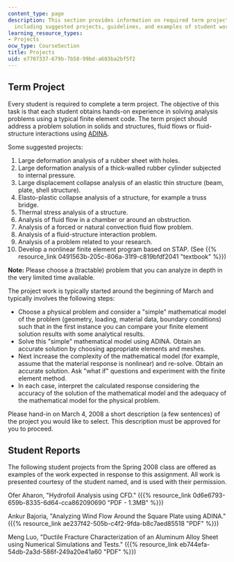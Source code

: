 ```yaml
---
content_type: page
description: This section provides information on required term project for the course,
  including suggested projects, guidelines, and examples of student work.
learning_resource_types:
- Projects
ocw_type: CourseSection
title: Projects
uid: e7707337-679b-7b58-99bd-a603ba2bf5f2
---
```


Term Project
------------

Every student is required to complete a term project. The objective of this task is that each student obtains hands-on experience in solving analysis problems using a typical finite element code. The term project should address a problem solution in solids and structures, fluid flows or fluid-structure interactions using [ADINA](http://www.adina.com/).

Some suggested projects:

1.  Large deformation analysis of a rubber sheet with holes.
2.  Large deformation analysis of a thick-walled rubber cylinder subjected to internal pressure.
3.  Large displacement collapse analysis of an elastic thin structure (beam, plate, shell structure).
4.  Elasto-plastic collapse analysis of a structure, for example a truss bridge.
5.  Thermal stress analysis of a structure.
6.  Analysis of fluid flow in a chamber or around an obstruction.
7.  Analysis of a forced or natural convection fluid flow problem.
8.  Analysis of a fluid-structure interaction problem.
9.  Analysis of a problem related to your research.
10.  Develop a nonlinear finite element program based on STAP. (See {{% resource_link 0491563b-205c-806a-31f9-c819bfdf2041 "textbook" %}})

**Note:** Please choose a (tractable) problem that you can analyze in depth in the very limited time available.

The project work is typically started around the beginning of March and typically involves the following steps:

*   Choose a physical problem and consider a "simple" mathematical model of the problem (geometry, loading, material data, boundary conditions) such that in the first instance you can compare your finite element solution results with some analytical results.
*   Solve this "simple" mathematical model using ADINA. Obtain an accurate solution by choosing appropriate elements and meshes.
*   Next increase the complexity of the mathematical model (for example, assume that the material response is nonlinear) and re-solve. Obtain an accurate solution. Ask "what if" questions and experiment with the finite element method.
*   In each case, interpret the calculated response considering the accuracy of the solution of the mathematical model and the adequacy of the mathematical model for the physical problem.

Please hand-in on March 4, 2008 a short description (a few sentences) of the project you would like to select. This description must be approved for you to proceed.

Student Reports
---------------

The following student projects from the Spring 2008 class are offered as examples of the work expected in response to this assignment. All work is presented courtesy of the student named, and is used with their permission.

Ofer Aharon, "Hydrofoil Analysis using CFD." ({{% resource_link 0d6e6793-659b-8335-6d64-cca862090690 "PDF - 1.3MB" %}})

Ankur Bajoria, "Analyzing Wind Flow Around the Square Plate using ADINA." ({{% resource_link ae237f42-505b-c4f2-9fda-b8c7aed85518 "PDF" %}})

Meng Luo, "Ductile Fracture Characterization of an Aluminum Alloy Sheet using Numerical Simulations and Tests." ({{% resource_link eb744efa-54db-2a3d-586f-249a20e41a60 "PDF" %}})